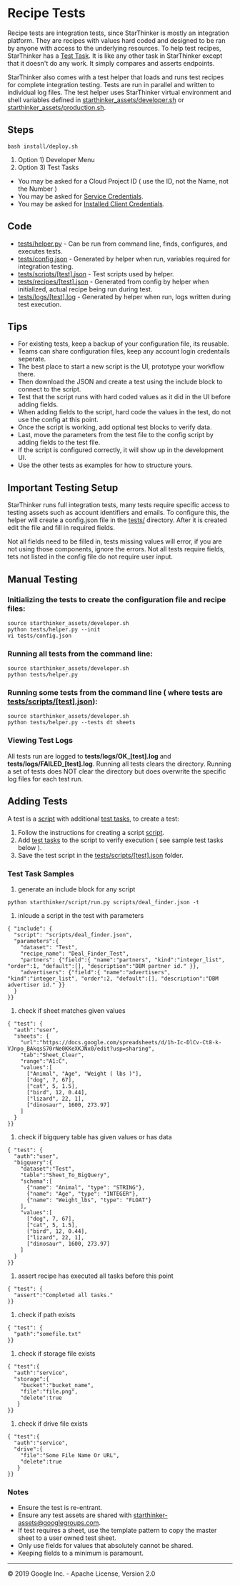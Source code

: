 # Recipe Tests

Recipe tests are integration tests, since StarThinker is mostly an integration platform.  They are recipes
with values hard coded and designed to be ran by anyone with access to the underlying resources.  To help 
test recipes, StarThinker has a [Test Task](../starthinker/task/test/). It is like any other task
in StarThinker except that it doesn't do any work.  It simply compares and asserts endpoints.  

StarThinker also comes with a test helper that loads and runs test recipes for complete integration testing.
Tests are run in parallel and written to individual log files.  The test helper uses StarThinker virtual
environment and shell variables defined in [starthinker_assets/developer.sh](../starthinker_assets/developer.sh)
or [starthinker_assets/production.sh](../starthinker_assets/production.sh).

## Steps
```
bash install/deploy.sh
```

1. Option 1) Developer Menu
1. Option 3) Test Tasks
  - You may be asked for a Cloud Project ID ( use the ID, not the Name, not the Number )
  - You may be asked for [Service Credentials](cloud_service.md).
  - You may be asked for [Installed Client Credentials](cloud_client_installed.md).

## Code

  - [tests/helper.py](../tests/helper.py) - Can be run from command line, finds, configures, and executes tests.
  - [tests/config.json](../tests/) - Generated by helper when run, variables required for integration testing.
  - [tests/scripts/[test].json](../tests/scripts/) - Test scripts used by helper.
  - [tests/recipes/[test].json](../tests/) - Generated from config by helper when initialized, actual recipe being run during test.
  - [tests/logs/[test].log](../tests/) - Generated by helper when run, logs written during test execution.

## Tips

  - For existing tests, keep a backup of your configuration file, its reusable.
  - Teams can share configuration files, keep any account login credentails seperate.
  - The best place to start a new script is the UI, prototype your workflow there.
  - Then download the JSON and create a test using the include block to connect to the script.
  - Test that the script runs with hard coded values as it did in the UI before adding fields.
  - When adding fields to the script, hard code the values in the test, do not use the config at this point.
  - Once the script is working, add optional test blocks to verify data.
  - Last, move the parameters from the test file to the config script by adding fields to the test file.
  - If the script is configured correctly, it will show up in the development UI.
  - Use the other tests as examples for how to structure yours.

## Important Testing Setup

StarThinker runs full integration tests, many tests require specific access to testing assets such as account identifiers and emails.
To configure this, the helper will create a config.json file in the [tests/](../tests/) directory. After it is
created edit the file and fill in required fields.

Not all fields need to be filled in, tests missing values will error, if you are not using those components, ignore the errors.
Not all tests require fields, tets not listed in the config file do not require user input.

## Manual Testing

### Initializing the tests to create the configuration file and recipe files:
```
source starthinker_assets/developer.sh
python tests/helper.py --init
vi tests/config.json
```

### Running all tests from the command line:
```
source starthinker_assets/developer.sh
python tests/helper.py
```

### Running some tests from the command line ( where tests are [tests/scripts/[test].json](../tests/scripts/)):
```
source starthinker_assets/developer.sh
python tests/helper.py --tests dt sheets
```

### Viewing Test Logs

All tests run are logged to **tests/logs/OK_[test].log** and **tests/logs/FAILED_[test].log**.  Running all tests clears the directory.  Running a set of tests does NOT clear the directory but does overwrite the specific log files for each test run.

## Adding Tests

A test is a [script](recipe.md) with additional [test tasks](../task/test/run.py), to create a test:

1. Follow the instructions for creating a script [script](recipe.md).
1. Add [test tasks](../task/test/run.py) to the script to verify execution ( see sample test tasks below ).
1. Save the test script in the [tests/scripts/[test].json](../tests/scripts/) folder.

### Test Task Samples

1. generate an include block for any script
```
python starthinker/script/run.py scripts/deal_finder.json -t
```
1. inlcude a script in the test with parameters
```
{ "include": {
  "script": "scripts/deal_finder.json",
  "parameters":{
    "dataset": "Test",
    "recipe_name": "Deal_Finder_Test",
    "partners": {"field":{ "name":"partners", "kind":"integer_list", "order":1, "default":[], "description":"DBM partner id." }},
    "advertisers": {"field":{ "name":"advertisers", "kind":"integer_list", "order":2, "default":[], "description":"DBM advertiser id." }}
  }
}}
```
1. check if sheet matches given values
```
{ "test": {
  "auth":"user",
  "sheets": {
    "url":"https://docs.google.com/spreadsheets/d/1h-Ic-DlCv-Ct8-k-VJnpo_BAkqsS70rNe0KKeXKJNx0/edit?usp=sharing",
    "tab":"Sheet_Clear",
    "range":"A1:C",
    "values":[
      ["Animal", "Age", "Weight ( lbs )"],
      ["dog", 7, 67],
      ["cat", 5, 1.5],
      ["bird", 12, 0.44],
      ["lizard", 22, 1],
      ["dinosaur", 1600, 273.97]
    ]
  }
}}
```
1. check if bigquery table has given values or has data
```
{ "test": {
  "auth":"user",
  "bigquery":{
    "dataset":"Test",
    "table":"Sheet_To_BigQuery",
    "schema":[
      {"name": "Animal", "type": "STRING"},
      {"name": "Age", "type": "INTEGER"},
      {"name": "Weight_lbs", "type": "FLOAT"}
    ],
    "values":[
      ["dog", 7, 67],
      ["cat", 5, 1.5],
      ["bird", 12, 0.44],
      ["lizard", 22, 1],
      ["dinosaur", 1600, 273.97]
    ]
  }
}}
```
1. assert recipe has executed all tasks before this point
```
{ "test": {
  "assert":"Completed all tasks."
}}
``` 
1. check if path exists
```
{ "test": {
  "path":"somefile.txt"
}}
```
1. check if storage file exists
```
{ "test":{
  "auth":"service",
  "storage":{
    "bucket":"bucket_name",
    "file":"file.png",
    "delete":true
   }
}}
```
1. check if drive file exists
```
{ "test":{
  "auth":"service",
  "drive":{
    "file":"Some File Name Or URL",
    "delete":true
   }
}}
```

### Notes

- Ensure the test is re-entrant.
- Ensure any test assets are shared with starthinker-assets@googlegroups.com.
- If test requires a sheet, use the template pattern to copy the master sheet to a user owned test sheet.
- Only use fields for values that absolutely cannot be shared.
- Keeping fields to a minimum is paramount.

---
&copy; 2019 Google Inc. - Apache License, Version 2.0
